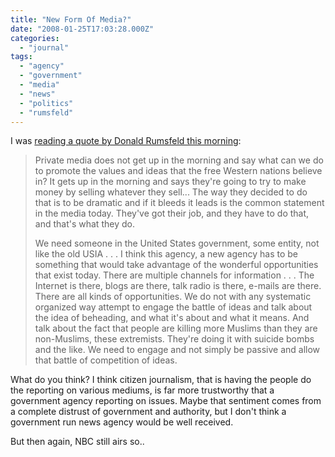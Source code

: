 ```yaml
---
title: "New Form Of Media?"
date: "2008-01-25T17:03:28.000Z"
categories: 
  - "journal"
tags: 
  - "agency"
  - "government"
  - "media"
  - "news"
  - "politics"
  - "rumsfeld"
---
```


I was [reading a quote by Donald Rumsfeld this morning](http://blog.wired.com/defense/2008/01/rummy-wants-pro.html):

> Private media does not get up in the morning and say what can we do to promote the values and ideas that the free Western nations believe in? It gets up in the morning and says they're going to try to make money by selling whatever they sell... The way they decided to do that is to be dramatic and if it bleeds it leads is the common statement in the media today. They've got their job, and they have to do that, and that's what they do.
> 
> We need someone in the United States government, some entity, not like the old USIA . . . I think this agency, a new agency has to be something that would take advantage of the wonderful opportunities that exist today. There are multiple channels for information . . . The Internet is there, blogs are there, talk radio is there, e-mails are there. There are all kinds of opportunities. We do not with any systematic organized way attempt to engage the battle of ideas and talk about the idea of beheading, and what it's about and what it means. And talk about the fact that people are killing more Muslims than they are non-Muslims, these extremists. They're doing it with suicide bombs and the like. We need to engage and not simply be passive and allow that battle of competition of ideas.

What do you think? I think citizen journalism, that is having the people do the reporting on various mediums, is far more trustworthy that a government agency reporting on issues. Maybe that sentiment comes from a complete distrust of government and authority, but I don't think a government run news agency would be well received.

But then again, NBC still airs so..
